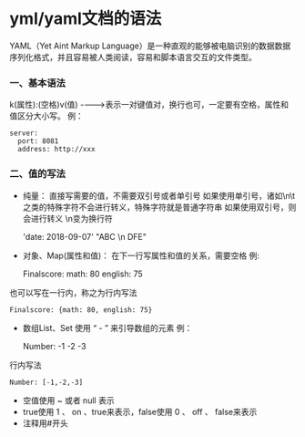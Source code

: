 # yml/yaml文档的语法

YAML（Yet Aint Markup Language）是一种直观的能够被电脑识别的数据数据序列化格式，并且容易被人类阅读，容易和脚本语言交互的文件类型。
### 一、基本语法
 k(属性):(空格)v(值) ---->表示一对键值对，换行也可，一定要有空格，属性和值区分大小写。
例：

    server:
      port: 8081
	  address: http://xxx

### 二、值的写法
 * 纯量：
直接写需要的值，不需要双引号或者单引号
如果使用单引号，诸如\n\t之类的特殊字符不会进行转义，特殊字符就是普通字符串
如果使用双引号，则会进行转义 \n变为换行符


    'date: 2018-09-07'
    "ABC \n DFE"


 * 对象、Map(属性和值)：
在下一行写属性和值的关系，需要空格
例:



    Finalscore:
		math: 80
		english: 75



也可以写在一行内，称之为行内写法


    Finalscore: {math: 80, english: 75}

		
 * 数组List、Set
使用 “ - ” 来引导数组的元素
例：

    
	Number:
	 -1
	 -2
	 -3

行内写法

    Number: [-1,-2,-3]


 *  空值使用 ~ 或者 null 表示
 *  true使用 1 、 on 、true来表示，false使用 0 、 off 、 false来表示
 *  注释用#开头